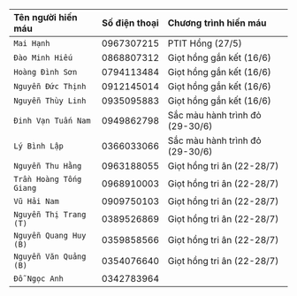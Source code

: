 |Tên người hiến máu|Số điện thoại|Chương trình hiến máu|
|:---| :---: | :--- |
|`Mai Hạnh`|0967307215|PTIT Hồng (27/5)|
|`Đào Minh Hiếu`|0868807312|Giọt hồng gắn kết (16/6)|
|`Hoàng Đình Sơn`|0794113484|Giọt hồng gắn kết (16/6)|
|`Nguyễn Đức Thịnh`|0912145014|Giọt hồng gắn kết (16/6)|
|`Nguyễn Thùy Linh`|0935095883|Giọt hồng gắn kết (16/6)|
|`Đinh Vạn Tuấn Nam`|0949862798|Sắc màu hành trình đỏ (29-30/6)|
|`Lý Bình Lập`|0366033066|Sắc màu hành trình đỏ (29-30/6)|
|`Nguyễn Thu Hằng`|0963188055|Giọt hồng tri ân (22-28/7)|
|`Trần Hoàng Tống Giang`|0968910003|Giọt hồng tri ân (22-28/7)|
|`Vũ Hải Nam`|0909750103|Giọt hồng tri ân (22-28/7)|
|`Nguyễn Thị Trang (T)`|0389526869|Giọt hồng tri ân (22-28/7)|
|`Nguyễn Quang Huy (B)`|0359858566|Giọt hồng tri ân (22-28/7)|
|`Nguyễn Văn Quảng (B)`|0354076640|Giọt hồng tri ân (22-28/7)|
|`Đỗ Ngọc Anh`|0342783964||



